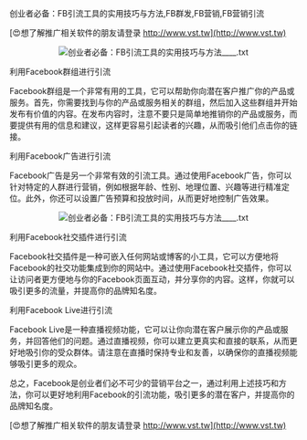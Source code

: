 创业者必备：FB引流工具的实用技巧与方法,FB群发,FB营销,FB营销引流

[😍想了解推广相关软件的朋友请登录 http://www.vst.tw](http://www.vst.tw)

 <center><img src="https://vst.tw/MP4/tuiguang/png/6.png" alt="创业者必备：FB引流工具的实用技巧与方法____.txt"></center>

利用Facebook群组进行引流

Facebook群组是一个非常有用的工具，它可以帮助你向潜在客户推广你的产品或服务。首先，你需要找到与你的产品或服务相关的群组，然后加入这些群组并开始发布有价值的内容。在发布内容时，注意不要只是简单地推销你的产品或服务，而要提供有用的信息和建议，这样更容易引起读者的兴趣，从而吸引他们点击你的链接。

利用Facebook广告进行引流

Facebook广告是另一个非常有效的引流工具。通过使用Facebook广告，你可以针对特定的人群进行营销，例如根据年龄、性别、地理位置、兴趣等进行精准定位。此外，你还可以设置广告预算和投放时间，从而更好地控制广告效果。

 <center><img src="https://vst.tw/MP4/tuiguang/png/5.png" alt="创业者必备：FB引流工具的实用技巧与方法____.txt"></center>

利用Facebook社交插件进行引流

Facebook社交插件是一种可嵌入任何网站或博客的小工具，它可以方便地将Facebook的社交功能集成到你的网站中。通过使用Facebook社交插件，你可以让访问者更方便地与你的Facebook页面互动，并分享你的内容。这样，你就可以吸引更多的流量，并提高你的品牌知名度。

利用Facebook Live进行引流

Facebook Live是一种直播视频功能，它可以让你向潜在客户展示你的产品或服务，并回答他们的问题。通过直播视频，你可以建立更真实和直接的联系，从而更好地吸引你的受众群体。请注意在直播时保持专业和友善，以确保你的直播视频能够吸引更多的观众。

总之，Facebook是创业者们必不可少的营销平台之一，通过利用上述技巧和方法，你可以更好地利用Facebook的引流功能，吸引更多的潜在客户，并提高你的品牌知名度。

[😍想了解推广相关软件的朋友请登录 http://www.vst.tw](http://www.vst.tw)



